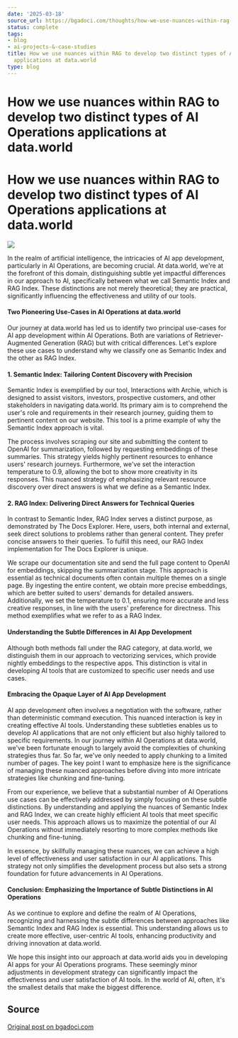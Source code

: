 ```yaml
---
date: '2025-03-18'
source_url: https://bgadoci.com/thoughts/how-we-use-nuances-within-rag-to-develop-two-distinct-types-of-ai-operations-applications-at-dataworld
status: complete
tags:
- blog
- ai-projects-&-case-studies
title: How we use nuances within RAG to develop two distinct types of AI Operations
  applications at data.world
type: blog
---
```


# How we use nuances within RAG to develop two distinct types of AI Operations applications at data.world

# How we use nuances within RAG to develop two distinct types of AI Operations applications at data.world

![](images/two-owls.png)

In the realm of artificial intelligence, the intricacies of AI app development, particularly in AI Operations, are becoming crucial. At data.world, we're at the forefront of this domain, distinguishing subtle yet impactful differences in our approach to AI, specifically between what we call Semantic Index and RAG Index. These distinctions are not merely theoretical; they are practical, significantly influencing the effectiveness and utility of our tools.

#### Two Pioneering Use-Cases in AI Operations at data.world

Our journey at data.world has led us to identify two principal use-cases for AI app development within AI Operations. Both are variations of Retriever-Augmented Generation (RAG) but with critical differences. Let's explore these use cases to understand why we classify one as Semantic Index and the other as RAG Index.

#### 1. Semantic Index: Tailoring Content Discovery with Precision

Semantic Index is exemplified by our tool, Interactions with Archie, which is designed to assist visitors, investors, prospective customers, and other stakeholders in navigating data.world. Its primary aim is to comprehend the user's role and requirements in their research journey, guiding them to pertinent content on our website. This tool is a prime example of why the Semantic Index approach is vital.

The process involves scraping our site and submitting the content to OpenAI for summarization, followed by requesting embeddings of these summaries. This strategy yields highly pertinent resources to enhance users' research journeys. Furthermore, we've set the interaction temperature to 0.9, allowing the bot to show more creativity in its responses. This nuanced strategy of emphasizing relevant resource discovery over direct answers is what we define as a Semantic Index.

#### 2. RAG Index: Delivering Direct Answers for Technical Queries

In contrast to Semantic Index, RAG Index serves a distinct purpose, as demonstrated by The Docs Explorer. Here, users, both internal and external, seek direct solutions to problems rather than general content. They prefer concise answers to their queries. To fulfill this need, our RAG Index implementation for The Docs Explorer is unique.

We scrape our documentation site and send the full page content to OpenAI for embeddings, skipping the summarization stage. This approach is essential as technical documents often contain multiple themes on a single page. By ingesting the entire content, we obtain more precise embeddings, which are better suited to users' demands for detailed answers. Additionally, we set the temperature to 0.1, ensuring more accurate and less creative responses, in line with the users' preference for directness. This method exemplifies what we refer to as a RAG Index.

#### Understanding the Subtle Differences in AI App Development

Although both methods fall under the RAG category, at data.world, we distinguish them in our approach to vectorizing services, which provide nightly embeddings to the respective apps. This distinction is vital in developing AI tools that are customized to specific user needs and use cases.

#### Embracing the Opaque Layer of AI App Development

AI app development often involves a negotiation with the software, rather than deterministic command execution. This nuanced interaction is key in creating effective AI tools. Understanding these subtleties enables us to develop AI applications that are not only efficient but also highly tailored to specific requirements. In our journey within AI Operations at data.world, we've been fortunate enough to largely avoid the complexities of chunking strategies thus far. So far, we've only needed to apply chunking to a limited number of pages. The key point I want to emphasize here is the significance of managing these nuanced approaches before diving into more intricate strategies like chunking and fine-tuning.

From our experience, we believe that a substantial number of AI Operations use cases can be effectively addressed by simply focusing on these subtle distinctions. By understanding and applying the nuances of Semantic Index and RAG Index, we can create highly efficient AI tools that meet specific user needs. This approach allows us to maximize the potential of our AI Operations without immediately resorting to more complex methods like chunking and fine-tuning.

In essence, by skillfully managing these nuances, we can achieve a high level of effectiveness and user satisfaction in our AI applications. This strategy not only simplifies the development process but also sets a strong foundation for future advancements in AI Operations.

#### Conclusion: Emphasizing the Importance of Subtle Distinctions in AI Operations

As we continue to explore and define the realm of AI Operations, recognizing and harnessing the subtle differences between approaches like Semantic Index and RAG Index is essential. This understanding allows us to create more effective, user-centric AI tools, enhancing productivity and driving innovation at data.world.

We hope this insight into our approach at data.world aids you in developing AI apps for your AI Operations programs. These seemingly minor adjustments in development strategy can significantly impact the effectiveness and user satisfaction of AI tools. In the world of AI, often, it's the smallest details that make the biggest difference.

## Source
[Original post on bgadoci.com](https://bgadoci.com/thoughts/how-we-use-nuances-within-rag-to-develop-two-distinct-types-of-ai-operations-applications-at-dataworld)